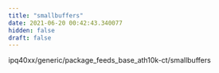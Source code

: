```yaml
---
title: "smallbuffers"
date: 2021-06-20 00:42:43.340077
hidden: false
draft: false
---
```


ipq40xx/generic/package_feeds_base_ath10k-ct/smallbuffers


